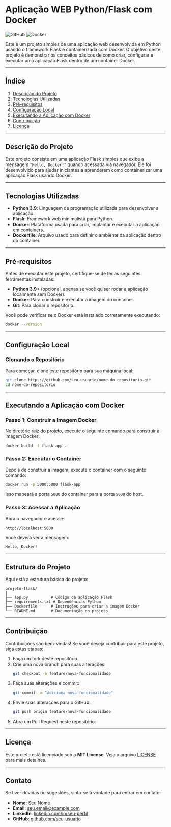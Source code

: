 
# **Aplicação WEB Python/Flask com Docker**

![GitHub](https://img.shields.io/badge/Python-3.9-blue) ![Docker](https://img.shields.io/badge/Docker-Supported-blue)

Este é um projeto simples de uma aplicação web desenvolvida em Python usando o framework Flask e containerizada com Docker. O objetivo deste projeto é demonstrar os conceitos básicos de como criar, configurar e executar uma aplicação Flask dentro de um container Docker.

---

## **Índice**

1. [Descrição do Projeto](#descrição-do-projeto)
2. [Tecnologias Utilizadas](#tecnologias-utilizadas)
3. [Pré-requisitos](#pré-requisitos)
4. [Configuração Local](#configuração-local)
5. [Executando a Aplicação com Docker](#executando-a-aplicação-com-docker)
6. [Contribuição](#contribuição)
7. [Licença](#licença)

---

## **Descrição do Projeto**

Este projeto consiste em uma aplicação Flask simples que exibe a mensagem `"Hello, Docker!"` quando acessada via navegador. Ele foi desenvolvido para ajudar iniciantes a aprenderem como containerizar uma aplicação Flask usando Docker.

---

## **Tecnologias Utilizadas**

- **Python 3.9**: Linguagem de programação utilizada para desenvolver a aplicação.
- **Flask**: Framework web minimalista para Python.
- **Docker**: Plataforma usada para criar, implantar e executar a aplicação em containers.
- **Dockerfile**: Arquivo usado para definir o ambiente da aplicação dentro do container.

---

## **Pré-requisitos**

Antes de executar este projeto, certifique-se de ter as seguintes ferramentas instaladas:

- **Python 3.9+** (opcional, apenas se você quiser rodar a aplicação localmente sem Docker).
- **Docker**: Para construir e executar a imagem do container.
- **Git**: Para clonar o repositório.

Você pode verificar se o Docker está instalado corretamente executando:
```bash
docker --version
```

---

## **Configuração Local**

### Clonando o Repositório

Para começar, clone este repositório para sua máquina local:

```bash
git clone https://github.com/seu-usuario/nome-do-repositorio.git
cd nome-do-repositorio
```

---

## **Executando a Aplicação com Docker**

### Passo 1: Construir a Imagem Docker

No diretório raiz do projeto, execute o seguinte comando para construir a imagem Docker:

```bash
docker build -t flask-app .
```

### Passo 2: Executar o Container

Depois de construir a imagem, execute o container com o seguinte comando:

```bash
docker run -p 5000:5000 flask-app
```

Isso mapeará a porta `5000` do container para a porta `5000` do host.

### Passo 3: Acessar a Aplicação

Abra o navegador e acesse:

```
http://localhost:5000
```

Você deverá ver a mensagem:

```
Hello, Docker!
```

---

## **Estrutura do Projeto**

Aqui está a estrutura básica do projeto:

```
projeto-flask/
│
├── app.py          # Código da aplicação Flask
├── requirements.txt # Dependências Python
├── Dockerfile      # Instruções para criar a imagem Docker
└── README.md       # Documentação do projeto
```

---

## **Contribuição**

Contribuições são bem-vindas! Se você deseja contribuir para este projeto, siga estas etapas:

1. Faça um fork deste repositório.
2. Crie uma nova branch para suas alterações:
   ```bash
   git checkout -b feature/nova-funcionalidade
   ```
3. Faça suas alterações e commit:
   ```bash
   git commit -m "Adiciona nova funcionalidade"
   ```
4. Envie suas alterações para o GitHub:
   ```bash
   git push origin feature/nova-funcionalidade
   ```
5. Abra um Pull Request neste repositório.

---

## **Licença**

Este projeto está licenciado sob a **MIT License**. Veja o arquivo [LICENSE](LICENSE) para mais detalhes.

---

## **Contato**

Se tiver dúvidas ou sugestões, sinta-se à vontade para entrar em contato:

- **Nome**: Seu Nome
- **Email**: seu.email@example.com
- **LinkedIn**: [linkedin.com/in/seu-perfil](https://www.linkedin.com/in/seu-perfil)
- **GitHub**: [github.com/seu-usuario](https://github.com/seu-usuario)
